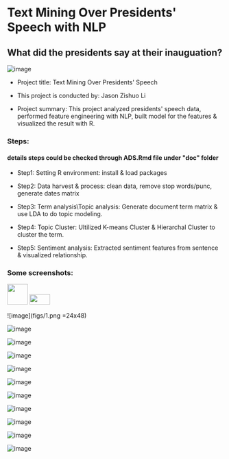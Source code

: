 
# Text Mining Over Presidents' Speech with NLP

## What did the presidents say at their inauguation?

![image](figs/title.jpg)


+ Project title: Text Mining Over Presidents' Speech
+ This project is conducted by: Jason Zishuo Li

+ Project summary: This project analyzed presidents' speech data, performed feature engineering with NLP, built model for the features & visualized the result with R. 

### Steps:

#### details steps could be checked through ADS.Rmd file under "doc" folder

+ Step1: Setting R environment: install & load packages

+ Step2: Data harvest & process: clean data, remove stop words/punc, generate dates matrix

+ Step3: Term analysis\Topic analysis: Generate document term matrix & use LDA to do topic modeling.

+ Step4: Topic Cluster: Ultilized K-means Cluster & Hierarchal Cluster to cluster the term.

+ Step5: Sentiment analysis: Extracted sentiment features from sentence & visualized relationship.

### Some screenshots:

<img src="https://github.com/ZishuoLi/Text-Mining-Over-Presidents-Speech-with-NLP/figs/2.png" width="48">

<img src="https://github.com/ZishuoLi/Text-Mining-Over-Presidents-Speech-with-NLP/blob/master/figs/3.png" height="24" width="48">

![image](figs/1.png =24x48)

![image](figs/2.png)

![image](figs/3.png)

![image](figs/4.png)

![image](figs/5.png)

![image](figs/6.png)

![image](figs/7.png)

![image](figs/8.png)

![image](figs/9.png)

![image](figs/0.png)

![image](figs/11.png)













